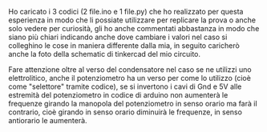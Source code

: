 Ho caricato i 3 codici (2 file.ino e 1 file.py) che ho realizzato per questa esperienza in modo che li possiate utilizzare per replicare la prova o anche solo vedere per curiosità,
gli ho anche commentati abbastanza in modo che siano più chiari indicando anche dove cambiare i valori nel caso si colleghino le cose in maniera differente dalla mia,
in seguito caricherò anche la foto della schematic di tinkercad del mio circuito.

Fare attenzione oltre al verso del condensatore nel caso se ne utilizzi uno elettrolitico, anche il potenziometro ha un verso per come lo utilizzo (cioè come "selettore" tramite codice), se si invertono i cavi di Gnd e 5V alle estremità del potenziometro in codice di arduino non aumenterà le frequenze girando la manopola del potenziometro in senso orario ma farà il contrario, cioè girando in senso orario diminuirà le frequenze, in senso antiorario le aumenterà. 
